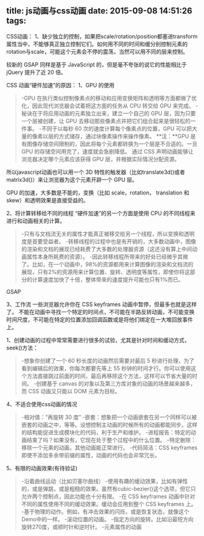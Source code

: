 title: js动画与css动画
date: 2015-09-08 14:51:26
tags:
---
CSS动画：
1、缺少独立的控制，如果把scale/rotation/position都塞进transform属性当中，不能够真正独立控制它们。如何用不同的时间和缓分别控制元素的rotation与scale，可能这个元素会不停的震荡，当然可以用不同的层来控制。

较新的 GSAP 同样是基于 JavaScript 的，但是毫不夸张的说它的性能相比于 jQuery 提升了近 20 倍。

CSS 动画“硬件加速”的原因：
1、GPU 的使用
>-GPU 在执行类似控制像素点的移动和应用变换矩阵和透明等方面都做了优化，因此现代浏览器会试着把这方面的任务从 CPU 转交给 GPU 来完成。
>-秘诀在于将应用动画的元素独立出来，建立一个自己的 GPU 层，因为只要一个层被创建，让 GPU 去移动那些像素点并把它们组合起来是很轻松的一件事。
>-不同于以每秒 60 次的速度计算每个像素点的位置，GPU 可以把大量的像素以层的方式储存，通过块像素操作来操作像素。
>**注：**GPU 是有图像存储空间限制的，因此将每个元素都转换为一个层是不合适的。一旦 GPU 的存储空间用完了，速度就会急剧降低。
通过 CSS 声明动画能够让浏览器决定哪个元素应该获得 GPU 层，并根据实际情况分配资源。

所以javascript动画也可以用一个 3D 特性的触发器（比如translate3d()或者matrix3d()）来让浏览器为这个元素开辟一个 GPU 层。

GPU 的加速，大多数是不能的，变换（比如 scale，rotation， translation 和 skew）和透明效果是直接受益的。

2、将计算转移给不同的线程
“硬件加速”的另一个方面是使用 CPU 的不同线程来进行和动画相关的计算。

>-只有与文档流无关的属性才能真正被移交给另一个线程，所以变换和透明度是首要受益者。
>-转移线程的过程中也是有开销的，大多数动画中，图像的渲染和文档的展现已经耗费了大多数的处理器资源（这还没有算上中间动画属性本身所耗费的资源）。
>-因此转移线程所带来的好处已经微乎其微了。比如，在一个动画中，98%的资源都用来计算图像的渲染和文档流的展现，只有2%的资源用来计算位置、旋转、透明度等属性，即使你将这部分的计算速度加快了十倍，整体带来的速度提升可能也只有1%而已。

GSAP

3、工作流
一些浏览器允许你在 CSS keyframes 动画中暂停，但最多也就是这样了。
不能在动画中寻找一个特定的时间点，不可能在半路反转动画，不可能变换时间尺度，不可能在特定的位置添加回调函数或是将他们绑定在一大堆回放事件上。

1、创建动画的过程中常常需要进行很多的试验，尤其是针对时间和缓动方式，seek()方法：
>-想象你创建了一个 60 秒长度的动画然后需要对最后 5 秒进行处理，为了看到编辑后的效果，你每次都要先等上 55 秒钟的时间才行。你可以使用这个方法直接跳过前面的时间，最后再移除这个方法，这样可以节省大量的时间。
>-创建基于 canvas 的对象以及第三方库对象的动画的场景越来越多，而 CSS 动画又只能以 DOM 元素为目标。

4、不适合使用css动画的情况
>-相对值：“再旋转 30 度”
>-嵌套：想象把一个动画嵌套在另一个同样可以被嵌套的动画之中，等等。设想控制主动画的时候所有的动画都能同步。这样的结构能促进生成模块化的代码，利于生产和维护。
>-进程报告：特定的动画结束了吗？如果没有，它现在处于整个过程中的什么位置。
>-特定删除：移除一个元素的动画，其他动画能正常进行。
>-代码简洁：CSS keyframes 即使不添加多余带前缀的属性，动画的代码也会非常冗长。

5、有限的动画效果(有待验证)
>-沿着曲线运动（比如贝塞尔曲线）
>-使用有趣的缓动效果，比如有弹性的，或是弹跳，或是粗糙的效果。虽然有cubic-bezier()这个选项，但它只允许两个控制点，因此功能也十分有限。
>-在 CSS keyframes 动画中针对不同的属性使用不同的缓动效果。缓动会应用到整个 CSS keyframes 上。
>-基于物理的动作。例如，有冲击效果的闪烁，或是恢复状态，就像这个Demo中的一样。
>-滚动位置的动画。
>-指定方向的旋转。比如沿最短方向旋转270度，或顺时针和逆时针。
>-元素属性的动画
